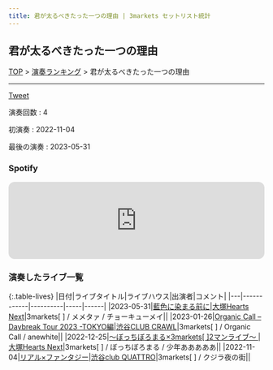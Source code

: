 ```yaml
---
title: 君が太るべきたった一つの理由 | 3markets セットリスト統計
---
```

## 君が太るべきたった一つの理由


[TOP](/setlist/) > [演奏ランキング](songs.html) > 君が太るべきたった一つの理由

___

<a href="https://twitter.com/share?ref_src=twsrc%5Etfw" data-text="3markets[ ]セットリスト > 君が太るべきたった一つの理由" class="twitter-share-button" data-via="3markets" data-hashtags="3markets" data-related="3markets" data-show-count="false">Tweet</a>

演奏回数
: 4

初演奏
: 2022-11-04

最後の演奏
: 2023-05-31







### Spotify
<iframe style="border-radius:12px" src="https://open.spotify.com/embed/track/4IfaRAioE6vizwZ2rIS6qS?utm_source=generator" width="100%" height="152" frameBorder="0" allowfullscreen="" allow="autoplay; clipboard-write; encrypted-media; fullscreen; picture-in-picture" loading="lazy"></iframe>



### 演奏したライブ一覧

{:.table-lives}
|日付|ライブタイトル|ライブハウス|出演者|コメント|
|---|------------|----------|-----|------|
|<span class="nowrap">2023-05-31</span>|[藍色に染まる前に](live068.html)|[大塚Hearts Next](livehouse048.html)|3markets[ ] / メメタァ / チョーキューメイ||
|<span class="nowrap">2023-01-26</span>|[Organic Call – Daybreak Tour 2023 -TOKYO編](live051.html)|[渋谷CLUB CRAWL](livehouse050.html)|3markets[ ] / Organic Call / anewhite||
|<span class="nowrap">2022-12-25</span>|[〜ぼっちぼろまる×3markets[ ]2マンライブ〜	](live045.html)|[大塚Hearts Next](livehouse048.html)|3markets[ ] / ぼっちぼろまる / 少年あああああ||
|<span class="nowrap">2022-11-04</span>|[リアル×ファンタジー](live037.html)|[渋谷club QUATTRO](livehouse002.html)|3markets[ ] / クジラ夜の街||



<script async src="https://platform.twitter.com/widgets.js" charset="utf-8"></script>